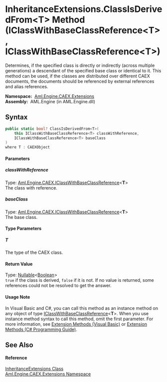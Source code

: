InheritanceExtensions.ClassIsDerivedFrom&lt;T> Method (IClassWithBaseClassReference&lt;T>, IClassWithBaseClassReference&lt;T>)
==============================================================================================================================
Determines, if the specified class is directly or indirectly (across multiple generations) a descendant of the specified base class or identical to it. This method can be used, if the classes are distributed over different CAEX documents, the documents should be referenced by external references and alias references.

  **Namespace:**  [Aml.Engine.CAEX.Extensions][1]  
  **Assembly:**  AML.Engine (in AML.Engine.dll)

Syntax
------

```csharp
public static bool? ClassIsDerivedFrom<T>(
	this IClassWithBaseClassReference<T> classWithReference,
	IClassWithBaseClassReference<T> baseClass
)
where T : CAEXObject

```

#### Parameters

##### *classWithReference*
Type: [Aml.Engine.CAEX.IClassWithBaseClassReference][2]&lt;**T**>  
The class with reference.

##### *baseClass*
Type: [Aml.Engine.CAEX.IClassWithBaseClassReference][2]&lt;**T**>  
The base class.

#### Type Parameters

##### *T*
The type of the CAEX class.

#### Return Value
Type: [Nullable][3]&lt;[Boolean][4]>  
`true` if the class is derived, `false` if it is not. If no value is returned, some references could not be resolved to get the answer. 
#### Usage Note
In Visual Basic and C#, you can call this method as an instance method on any object of type [IClassWithBaseClassReference][2]&lt;**T**>. When you use instance method syntax to call this method, omit the first parameter. For more information, see [Extension Methods (Visual Basic)][5] or [Extension Methods (C# Programming Guide)][6].

See Also
--------

#### Reference
[InheritanceExtensions Class][7]  
[Aml.Engine.CAEX.Extensions Namespace][1]  

[1]: ../README.md
[2]: ../../Aml.Engine.CAEX/IClassWithBaseClassReference_1/README.md
[3]: https://docs.microsoft.com/dotnet/api/system.nullable-1
[4]: https://docs.microsoft.com/dotnet/api/system.boolean
[5]: https://docs.microsoft.com/dotnet/visual-basic/programming-guide/language-features/procedures/extension-methods
[6]: https://docs.microsoft.com/dotnet/csharp/programming-guide/classes-and-structs/extension-methods
[7]: README.md
[8]: https://www.automationml.org
[9]: ../../icons/logoShade.png